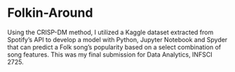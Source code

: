 # Folkin-Around

Using the CRISP-DM method, I utilized a Kaggle dataset extracted from Spotify’s API to develop a model with Python, Jupyter Notebook and Spyder that can predict a Folk song’s popularity based on a select combination of song features. This was my final submission for Data Analytics, INFSCI 2725.
